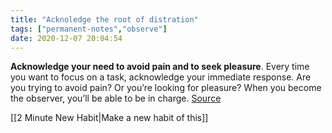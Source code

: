 ```yaml
---
title: "Acknoledge the root of distration"
tags: ["permanent-notes","observe"]
date: 2020-12-07 20:04:54
---
```


**Acknowledge your need to avoid pain and to seek pleasure**. Every time you want to focus on a task, acknowledge your immediate response. Are you trying to avoid pain? Or you’re looking for pleasure? When you become the observer, you’ll be able to be in charge.
[Source](https://facilethings.com/blog/en/top-10-ways-to-train-your-brain-to-stay-focused)

[[2 Minute New Habit|Make a new habit of this]]